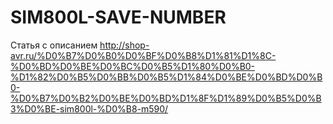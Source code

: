 # SIM800L-SAVE-NUMBER

Статья с описанием
http://shop-avr.ru/%D0%B7%D0%B0%D0%BF%D0%B8%D1%81%D1%8C-%D0%BD%D0%BE%D0%BC%D0%B5%D1%80%D0%B0-%D1%82%D0%B5%D0%BB%D0%B5%D1%84%D0%BE%D0%BD%D0%B0-%D0%B7%D0%B2%D0%BE%D0%BD%D1%8F%D1%89%D0%B5%D0%B3%D0%BE-sim800l-%D0%B8-m590/

